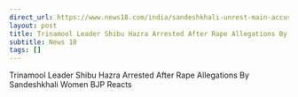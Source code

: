 ```yaml
---
direct_url: https://www.news18.com/india/sandeshkhali-unrest-main-accused-shibu-hazra-tmc-arrested-west-bengal-latest-news-8783214.html
layout: post
title: Trinamool Leader Shibu Hazra Arrested After Rape Allegations By Sandeshkhali Women  BJP Reacts
subtitle: News 18
tags: []
---
```


Trinamool Leader Shibu Hazra Arrested After Rape Allegations By Sandeshkhali Women  BJP Reacts
